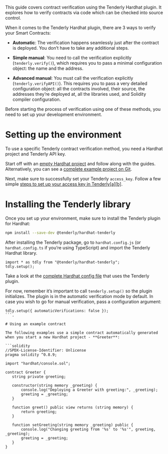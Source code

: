 This guide covers contract verification using the Tenderly Hardhat plugin. It explores how to verify contracts via code which can be checked into source control.

When it comes to the Tenderly Hardhat plugin, there are 3 ways to verify your Smart Contracts:

   * **Automatic**: The verification happens seamlessly just after the contract is deployed. You don’t have to take any additional steps.

   * **Simple manual**: You need to call the verification explicitly (`tenderly.verify()`), which requires you to pass a minimal configuration object: the name and the address.

   * **Advanced manual**: You must call the verification explicitly (`tenderly.verifyAPI()`). This requires you to pass a very detailed configuration object: all the contracts involved, their source, the addresses they’re deployed at, all the libraries used, and Solidity compiler configuration.

Before starting the process of verification using one of these methods, you need to set up your development environment. 

# Setting up the environment

To use a specific Tenderly contract verification method, you need a Hardhat project and Tenderly API key.

Start off with an [empty Hardhat project](https://hardhat.org/tutorial/creating-a-new-hardhat-project) and follow along with the guides. Alternatively, you can see a [complete example project on Git](LINK).

Next, make sure to successfully set your Tenderly `access_key`. Follow a few simple [steps to set up your access key in Tenderly[a][b]](https://www.notion.so/How-to-setup-Tenderly-Access-Key-a074b14886224977987628809d571a19).

# Installing the Tenderly library

Once you set up your environment, make sure to install the Tenderly plugin for Hardhat:

```bash
npm install --save-dev @tenderly/hardhat-tenderly
```

After installing the Tenderly package, go to `hardhat.config.js` (or `hardhat.config.ts` if you’re using TypeScript) and import the Tenderly Hardhat library.

```tsx
import * as tdly from "@tenderly/hardhat-tenderly";
tdly.setup();
```

Take a look at the [complete Hardhat config file](https://gist.github.com/lucko515/fb36956d56fa56927ab97facae5db6fd) that uses the Tenderly plugin. 

For now, remember it’s important to call `tenderly.setup()` so the plugin initializes. The plugin is in the automatic verification mode by default. In case you wish to go for manual verification, pass a configuration argument: 

```tsx
tdly.setup({ automaticVerifications: false });
```.

# Using an example contract

The following examples use a simple contract automatically generated when you start a new Hardhat project - **Greeter**:

```solidity
//SPDX-License-Identifier: Unlicense
pragma solidity ^0.8.9;

import "hardhat/console.sol";

contract Greeter {
   string private greeting;

   constructor(string memory _greeting) {
       console.log("Deploying a Greeter with greeting:", _greeting);
       greeting = _greeting;
   }

   function greet() public view returns (string memory) {
       return greeting;
   }

   function setGreeting(string memory _greeting) public {
       console.log("Changing greeting from '%s' to '%s'", greeting, _greeting);
       greeting = _greeting;
   }
}
```
